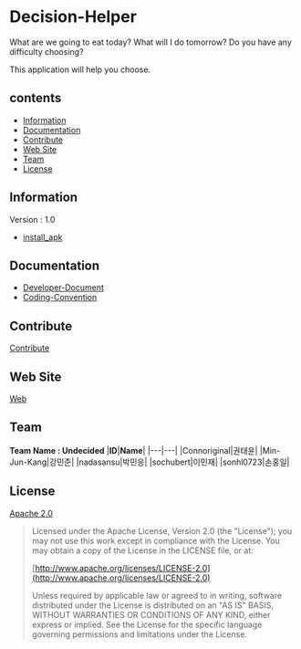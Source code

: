 # Decision-Helper #
What are we going to eat today? What will I do tomorrow? Do you have any difficulty choosing?

This application will help you choose.
## contents ##
+ [Information](#information)
+ [Documentation](#documentation)
+ [Contribute](#contribute)
+ [Web Site](#web-site)
+ [Team](#team)
+ [License](#license)

## Information ##
Version : 1.0
- [install_apk](https://github.com/sonhl0723/Decision-Helper/raw/master/app-debug.apk)

## Documentation ##
+ [Developer-Document](https://github.com/Hanyang-Erica-Oss-dev-2020-Undecided/Decision-Helper/blob/master/DeveloperDocument.md)
+ [Coding-Convention](https://github.com/Hanyang-Erica-Oss-dev-2020-Undecided/Decision-Helper/blob/master/CodingConvention.md)

## Contribute ##
[Contribute](https://github.com/Hanyang-Erica-Oss-dev-2020-Undecided/Decision-Helper/blob/master/contribute.md)

## Web Site ##
[Web](https://hanyang-erica-oss-dev-2020-undecided.github.io/DecisionHelper_Webpage/theme/index.html)

## Team ##
**Team Name : Undecided**
|**ID**|**Name**|
|---|---|
|Connoriginal|권태윤|
|Min-Jun-Kang|강민준|
|nadasansu|박민응|
|sochubert|이민재|
|sonhl0723|손홍일|


## License ##
[Apache 2.0](https://github.com/nadasansu/Decision-Helper/blob/develop/LICENSE)
> Licensed under the Apache License, Version 2.0 (the "License");
> you may not use this work except in compliance with the License.
> You may obtain a copy of the License in the LICENSE file, or at:
>
>  [http://www.apache.org/licenses/LICENSE-2.0](http://www.apache.org/licenses/LICENSE-2.0)
>
> Unless required by applicable law or agreed to in writing, software
> distributed under the License is distributed on an "AS IS" BASIS,
> WITHOUT WARRANTIES OR CONDITIONS OF ANY KIND, either express or implied.
> See the License for the specific language governing permissions and
> limitations under the License.
